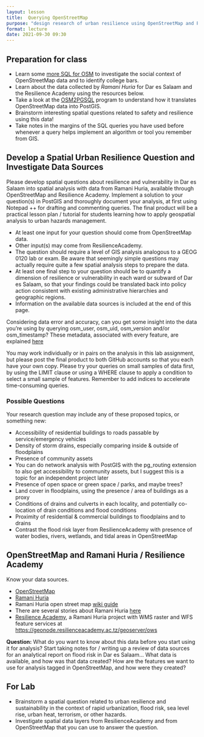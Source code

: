 ```yaml
---
layout: lesson
title:  Querying OpenStreetMap
purpose: "design research of urban resilience using OpenStreetMap and PostGIS"
format: lecture
date: 2021-09-30 09:30
---
```


## Preparation for class

- Learn some [more SQL for OSM](/assets/osm_sql.sql) to investigate the social context of OpenStreetMap data and to identify college bars.
- Learn about the data collected by *Ramani Huria* for Dar es Salaam and the Resilience Academy using the resources below.
- Take a look at the [OSM2PGSQL](https://osm2pgsql.org/) program to understand how it translates OpenStreetMap data into PostGIS.
- Brainstorm interesting spatial questions related to safety and resilience using this data!
- Take notes in the margins of the SQL queries you have used before whenever a query helps implement an algorithm or tool you remember from GIS.

## Develop a Spatial Urban Resilience Question and Investigate Data Sources

Please develop spatial questions about resilience and vulnerability in Dar es Salaam into spatial analysis with data from Ramani Huria, available through OpenStreetMap and Resilience Academy. Implement a solution to your question(s) in PostGIS and thoroughly document your analysis, at first using Notepad ++ for drafting and commenting queries. The final product will be a practical lesson plan / tutorial for students learning how to apply geospatial analysis to urban hazards management.

- At least one input for your question should come from OpenStreetMap data.
- Other input(s) may come from ResilienceAcademy.
- The question should require a level of GIS analysis analogous to a GEOG 0120 lab or exam. Be aware that seemingly simple questions may actually require quite a few spatial analysis steps to prepare the data.
- At least one final step to your question should be to quantify a dimension of resilience or vulnerability in each ward or subward of Dar es Salaam, so that your findings could be translated back into policy action consistent with existing administrative hierarchies and geographic regions.
- Information on the available data sources is included at the end of this page.

Considering data error and accuracy, can you get some insight into the data you’re using by querying osm_user, osm_uid, osm_version and/or osm_timestamp? These metadata, associated with every feature, are explained [here](https://wiki.openstreetmap.org/wiki/Elements)

You may work individually or in pairs on the analysis in this lab assignment, but please post the final product to both GitHub accounts so that you each have your own copy. Please try your queries on small samples of data first, by using the LIMIT clause or using a WHERE clause to apply a condition to select a small sample of features. Remember to add indices to accelerate time-consuming queries.

### Possible Questions

Your research question may include any of these proposed topics, or something new:

- Accessibility of residential buildings to roads passable by service/emergency vehicles
- Density of storm drains, especially comparing inside & outside of floodplains
- Presence of community assets
- You can do network analysis with PostGIS with the pg_routing extension to also get accessibility to community assets, but I suggest this is a topic for an independent project later
- Presence of open space or green space / parks, and maybe trees?
- Land cover in floodplains, using the presence / area of buildings as a proxy
- Conditions of drains and culverts in each locality, and potentially co-location of drain conditions and flood conditions
- Proximity of residential & commercial buildings to floodplains and to drains
- Contrast the flood risk layer from ResilienceAcademy with presence of water bodies, rivers, wetlands, and tidal areas in OpenStreetMap

## OpenStreetMap and Ramani Huria / Resilience Academy

Know your data sources.

- [OpenStreetMap](https://www.openstreetmap.org/#map=12/-6.8162/39.2203)
- [Ramani Huria](http://ramanihuria.org/)
- Ramani Huria open street map [wiki guide](https://wiki.openstreetmap.org/wiki/Dar_es_Salaam/Ramani_Huria)
- There are several stories about Ramani Huria [here](https://opendri.org/tag/tanzania/)
- [Resilience Academy](https://resilienceacademy.ac.tz/), a Ramani Huria project with WMS raster and WFS feature services at https://geonode.resilienceacademy.ac.tz/geoserver/ows

**Question:** What do you want to know about this data before you start using it for analysis? Start taking notes for / writing up a review of data sources for an analytical report on flood risk in Dar es Salaam... What data is available, and how was that data created? How are the features we want to use for analysis tagged in OpenStreetMap, and how were they created?

## For Lab
- Brainstorm a spatial question related to urban resilience and sustainability in the context of rapid urbanization, flood risk, sea level rise, urban heat, terrorism, or other hazards.
- Investigate spatial data layers from ResilienceAcademy and from OpenStreetMap that you can use to answer the question.
